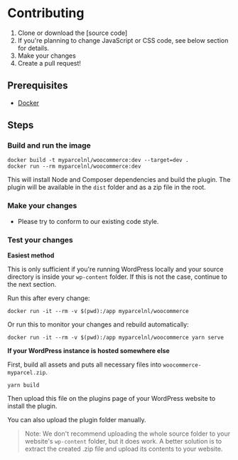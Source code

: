 # Contributing

1. Clone or download the [source code]
2. If you're planning to change JavaScript or CSS code, see below section for
   details.
3. Make your changes
4. Create a pull request!

## Prerequisites

* [Docker]

## Steps

### Build and run the image

```shell
docker build -t myparcelnl/woocommerce:dev --target=dev .
docker run --rm myparcelnl/woocommerce:dev
```

This will install Node and Composer dependencies and build the plugin. The
plugin will be available in the `dist` folder and as a zip file in the root.

### Make your changes

* Please try to conform to our existing code style.

### Test your changes

**Easiest method**

This is only sufficient if you're running WordPress locally and your source
directory is inside your `wp-content` folder. If this is not the case, continue
to the next section.

Run this after every change:

```shell
docker run -it --rm -v $(pwd):/app myparcelnl/woocommerce
```

Or run this to monitor your changes and rebuild automatically:

```shell
docker run -it --rm -v $(pwd):/app myparcelnl/woocommerce yarn serve
```

**If your WordPress instance is hosted somewhere else**

First, build all assets and puts all necessary files
into `woocommerce-myparcel.zip`.

```shell
yarn build
```

Then upload this file on the plugins page of your WordPress website to install
the plugin.

You can also upload the plugin folder manually.

> Note: We don't recommend uploading the whole source folder to your website's
> `wp-content` folder, but it does work. A better solution is to extract the
> created .zip file and upload its contents to your website.

[Docker]: https://www.docker.com/
